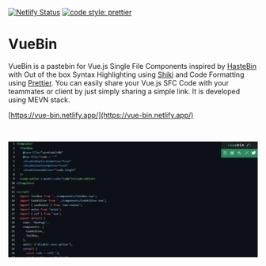 [![Netlify Status](https://api.netlify.com/api/v1/badges/0045af1c-d96f-4a7e-bffd-8deb65785b36/deploy-status)](https://app.netlify.com/sites/vue-bin/deploys) [![code style: prettier](https://img.shields.io/badge/code_style-prettier-ff69b4.svg?style=flat-square)](https://github.com/prettier/prettier)
# VueBin

VueBin is a pastebin for Vue.js Single File Components inspired by [HasteBin](https://hastebin.com/) with Out of the box Syntax Highlighting using [Shiki](https://shiki.matsu.io/) and Code Formatting using [Prettier](https://prettier.io/). You can easily share your Vue.js SFC Code with your teammates or client by just simply sharing a simple link. It is developed using MEVN stack.

[https://vue-bin.netlify.app/](https://vue-bin.netlify.app/)

<br />

![Demo Image](./demo.png)